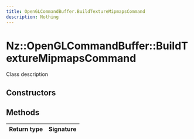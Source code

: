 ```yaml
---
title: OpenGLCommandBuffer.BuildTextureMipmapsCommand
description: Nothing
---
```


# Nz::OpenGLCommandBuffer::BuildTextureMipmapsCommand

Class description

## Constructors


## Methods

| Return type | Signature |
| ----------- | --------- |
